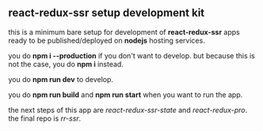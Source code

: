 ## react-redux-ssr setup development kit

this is a minimum bare setup for development of **react-redux-ssr** apps ready to be published/deployed on **nodejs** hosting services.

you do **npm i --production** if you don't want to develop. but because this is not the case, you do **npm i** instead.

you do **npm run dev** to develop.

you do **npm run build** and **npm run start** when you want to run the app.

the next steps of this app are *react-redux-ssr-state* and *react-redux-pro*. the final repo is *rr-ssr*.
